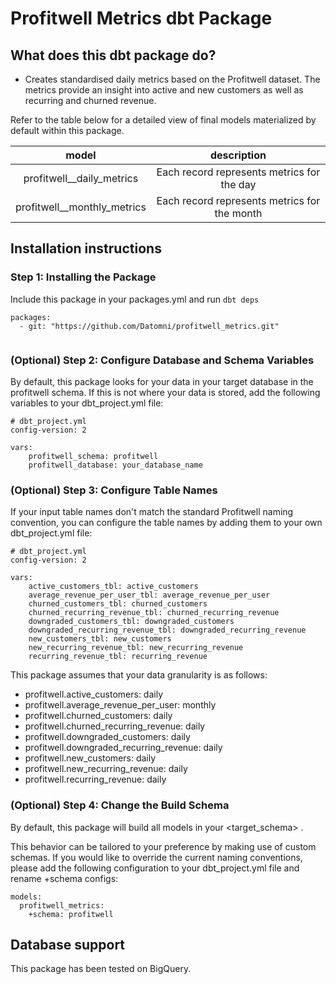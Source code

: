 # Profitwell Metrics dbt Package

## What does this dbt package do?
* Creates standardised daily metrics based on the Profitwell dataset. The metrics provide an insight into active and new customers as well as recurring and churned revenue.

Refer to the table below for a detailed view of final models materialized by default within this package.

|         model	          |                 description                  | 
|:-----------------------:|:--------------------------------------------:|
|profitwell__daily_metrics|  Each record represents metrics for the day  |
|profitwell__monthly_metrics| Each record represents metrics for the month |


## Installation instructions

### Step 1: Installing the Package
Include this package in your packages.yml and run `dbt deps`

```
packages:
  - git: "https://github.com/Datomni/profitwell_metrics.git"
    
```

### (Optional) Step 2: Configure Database and Schema Variables
By default, this package looks for your data in your target database in the profitwell schema. If this is not where your data is stored, add the following variables to your dbt_project.yml file:

```
# dbt_project.yml
config-version: 2

vars:
    profitwell_schema: profitwell
    profitwell_database: your_database_name
```

### (Optional) Step 3: Configure Table Names
If your input table names don't match the standard Profitwell naming convention, you can configure the table names by adding them to your own dbt_project.yml file:

```
# dbt_project.yml
config-version: 2

vars:
    active_customers_tbl: active_customers
    average_revenue_per_user_tbl: average_revenue_per_user
    churned_customers_tbl: churned_customers
    churned_recurring_revenue_tbl: churned_recurring_revenue
    downgraded_customers_tbl: downgraded_customers
    downgraded_recurring_revenue_tbl: downgraded_recurring_revenue
    new_customers_tbl: new_customers
    new_recurring_revenue_tbl: new_recurring_revenue
    recurring_revenue_tbl: recurring_revenue
```

This package assumes that your data granularity is as follows: 
* profitwell.active_customers: daily
* profitwell.average_revenue_per_user: monthly
* profitwell.churned_customers: daily
* profitwell.churned_recurring_revenue: daily
* profitwell.downgraded_customers: daily
* profitwell.downgraded_recurring_revenue: daily
* profitwell.new_customers: daily
* profitwell.new_recurring_revenue: daily
* profitwell.recurring_revenue: daily

### (Optional) Step 4: Change the Build Schema
By default, this package will build all models in your <target_schema> . 
  
This behavior can be tailored to your preference by making use of custom schemas. 
If you would like to override the current naming conventions, please add the following configuration to 
your dbt_project.yml file and rename +schema configs:

```
models:  
  profitwell_metrics:
    +schema: profitwell
```

## Database support
This package has been tested on BigQuery.

